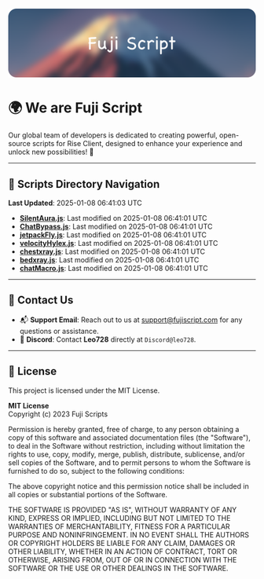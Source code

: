 ![Banner](.github/b.webp)

# 🌍 **We are Fuji Script**

Our global team of developers is dedicated to creating powerful, open-source scripts for Rise Client, designed to enhance your experience and unlock new possibilities! 🌟

---
<!-- SCRIPTS_NAVIGATION_START -->
## 📂 **Scripts Directory Navigation**

**Last Updated**: 2025-01-08 06:41:03 UTC

- **[SilentAura.js](scripts/SilentAura.js)**: Last modified on 2025-01-08 06:41:01 UTC
- **[ChatBypass.js](scripts/ChatBypass.js)**: Last modified on 2025-01-08 06:41:01 UTC
- **[jetpackFly.js](scripts/jetpackFly.js)**: Last modified on 2025-01-08 06:41:01 UTC
- **[velocityHylex.js](scripts/velocityHylex.js)**: Last modified on 2025-01-08 06:41:01 UTC
- **[chestxray.js](scripts/chestxray.js)**: Last modified on 2025-01-08 06:41:01 UTC
- **[bedxray.js](scripts/bedxray.js)**: Last modified on 2025-01-08 06:41:01 UTC
- **[chatMacro.js](scripts/chatMacro.js)**: Last modified on 2025-01-08 06:41:01 UTC

<!-- SCRIPTS_NAVIGATION_END -->

---

## 💬 **Contact Us**  
- 📬 **Support Email**: Reach out to us at [support@fujiscript.com](mailto:support@fujiscript.com) for any questions or assistance.  
- 💬 **Discord**: Contact **Leo728** directly at `Discord@leo728`.

---

## 📜 **License**

This project is licensed under the MIT License.  

**MIT License**  
Copyright (c) 2023 Fuji Scripts  

Permission is hereby granted, free of charge, to any person obtaining a copy of this software and associated documentation files (the "Software"), to deal in the Software without restriction, including without limitation the rights to use, copy, modify, merge, publish, distribute, sublicense, and/or sell copies of the Software, and to permit persons to whom the Software is furnished to do so, subject to the following conditions:  

The above copyright notice and this permission notice shall be included in all copies or substantial portions of the Software.  

THE SOFTWARE IS PROVIDED "AS IS", WITHOUT WARRANTY OF ANY KIND, EXPRESS OR IMPLIED, INCLUDING BUT NOT LIMITED TO THE WARRANTIES OF MERCHANTABILITY, FITNESS FOR A PARTICULAR PURPOSE AND NONINFRINGEMENT. IN NO EVENT SHALL THE AUTHORS OR COPYRIGHT HOLDERS BE LIABLE FOR ANY CLAIM, DAMAGES OR OTHER LIABILITY, WHETHER IN AN ACTION OF CONTRACT, TORT OR OTHERWISE, ARISING FROM, OUT OF OR IN CONNECTION WITH THE SOFTWARE OR THE USE OR OTHER DEALINGS IN THE SOFTWARE.  
